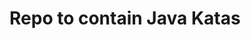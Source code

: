 Repo to contain Java Katas
==============================================================================
